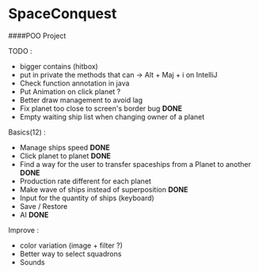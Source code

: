# SpaceConquest
 
####POO Project

TODO :
- bigger contains (hitbox)
- put in private the methods that can -> Alt + Maj + i on IntelliJ
- Check function annotation in java
- Put Animation on click planet ?
- Better draw management to avoid lag
- Fix planet too close to screen's border bug **DONE**
- Empty waiting ship list when changing owner of a planet


Basics(12) :
- Manage ships speed **DONE**
- Click planet to planet **DONE**
- Find a way for the user to transfer spaceships from a Planet to another **DONE**
- Production rate different for each planet
- Make wave of ships instead of superposition **DONE**
- Input for the quantity of ships (keyboard)
- Save / Restore
- AI **DONE**

Improve :
- color variation (image + filter ?)
- Better way to select squadrons
- Sounds

